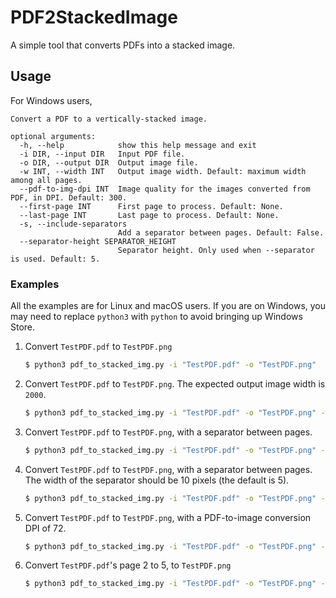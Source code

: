 # PDF2StackedImage
A simple tool that converts PDFs into a stacked image.

## Usage

For Windows users,

```
Convert a PDF to a vertically-stacked image.

optional arguments:
  -h, --help            show this help message and exit
  -i DIR, --input DIR   Input PDF file.
  -o DIR, --output DIR  Output image file.
  -w INT, --width INT   Output image width. Default: maximum width among all pages.
  --pdf-to-img-dpi INT  Image quality for the images converted from PDF, in DPI. Default: 300.
  --first-page INT      First page to process. Default: None.
  --last-page INT       Last page to process. Default: None.
  -s, --include-separators
                        Add a separator between pages. Default: False.
  --separator-height SEPARATOR_HEIGHT
                        Separator height. Only used when --separator is used. Default: 5.
```

### Examples

All the examples are for Linux and macOS users. If you are on Windows, you may need to replace `python3` with `python` to avoid bringing up Windows Store.


1. Convert `TestPDF.pdf` to `TestPDF.png`

    ```bash
    $ python3 pdf_to_stacked_img.py -i "TestPDF.pdf" -o "TestPDF.png"
    ```

2. Convert `TestPDF.pdf` to `TestPDF.png`. The expected output image width is `2000`.

    ```bash
    $ python3 pdf_to_stacked_img.py -i "TestPDF.pdf" -o "TestPDF.png" -w 2000
    ```

3. Convert `TestPDF.pdf` to `TestPDF.png`, with a separator between pages.

    ```bash
    $ python3 pdf_to_stacked_img.py -i "TestPDF.pdf" -o "TestPDF.png" --include-separators
    ```

4. Convert `TestPDF.pdf` to `TestPDF.png`, with a separator between pages. The width of the separator should be 10 pixels (the default is 5).

    ```bash
    $ python3 pdf_to_stacked_img.py -i "TestPDF.pdf" -o "TestPDF.png" --include-separators --separator-height 10
    ```

5. Convert `TestPDF.pdf` to `TestPDF.png`, with a PDF-to-image conversion DPI of 72.

    ```bash
    $ python3 pdf_to_stacked_img.py -i "TestPDF.pdf" -o "TestPDF.png" --pdf-to-img-dpi 72
    ```

6. Convert `TestPDF.pdf`'s page 2 to 5, to `TestPDF.png`

    ```bash
    $ python3 pdf_to_stacked_img.py -i "TestPDF.pdf" -o "TestPDF.png" --first-page 2 --last-page 5
    ```